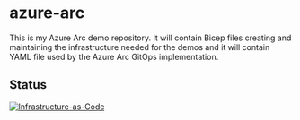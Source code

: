 # azure-arc
This is my Azure Arc demo repository. It will contain Bicep files creating and maintaining the infrastructure needed for the demos and it will contain YAML file used by the Azure Arc GitOps implementation.

## Status
[![Infrastructure-as-Code](https://github.com/pvandorp/azure-arc/actions/workflows/infrastructure.yml/badge.svg)](https://github.com/pvandorp/azure-arc/actions/workflows/infrastructure.yml)
